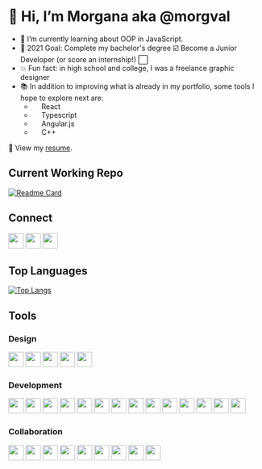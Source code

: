 # 👋 Hi, I’m Morgana aka @morgval
- 🌱 I’m currently learning about OOP in JavaScript.
- 🥅 2021 Goal: Complete my bachelor's degree ☑️ Become a Junior Developer (or score an internship!) ⬜
- 💥 Fun fact: in high school and college, I was a freelance graphic designer
- 📚 In addition to improving what is already in my portfolio, some tools I hope to explore next are:
  * [<img height="14" width="14" src="https://cdn.jsdelivr.net/npm/simple-icons@v5/icons/react.svg" />](https://www.reactjs.org)  React
  * [<img height="14" width="14" src="https://cdn.jsdelivr.net/npm/simple-icons@v5/icons/typescript.svg" />](https://www.typescriptlang.org)  Typescript 
  * [<img height="14" width="14" src="https://cdn.jsdelivr.net/npm/simple-icons@v5/icons/angularjs.svg" />](https://www.angularjs.org)  Angular.js 
  * [<img height="14" width="14" src="https://cdn.jsdelivr.net/npm/simple-icons@v5/icons/cplusplus.svg" />](https://www.cplusplus.com)  C++

📃 View my [resume](https://morganaval.notion.site/Morgana-Val-eb08d6e601924ca2963c59f242514500).

## Current Working Repo
<!-- insert current working repo widget  -->
[![Readme Card](https://github-readme-stats.vercel.app/api/pin/?username=morgval&repo=Student-Records-Dashboard)](https://github.com/morgval/100-days-of-code)


## Connect
<!-- insert social links -->
[<img height="30" width="30" src="https://cdn.jsdelivr.net/npm/simple-icons@v5/icons/linkedin.svg" />](https://www.linkedin.com/in/morgana-val-17930b133/)
[<img height="30" width="30" src="https://cdn.jsdelivr.net/npm/simple-icons@v5/icons/instagram.svg" />](https://www.instagram.com/morg_val/)
[<img height="30" width="30" src="https://cdn.jsdelivr.net/npm/simple-icons@v5/icons/twitter.svg" />](https://twitter.com/morg_val)

## Top Languages
<!-- insert top languages widget -->
[![Top Langs](https://github-readme-stats.vercel.app/api/top-langs/?username=morgval)](https://github.com/anuraghazra/github-readme-stats)


## Tools
<!-- insert tool icons and links -->
### Design
[<img height="30" width="30" src="https://cdn.jsdelivr.net/npm/simple-icons@v5/icons/adobeillustrator.svg"/>](https://www.adobe.com/products/illustrator.html)
[<img height="30" width="30" src="https://cdn.jsdelivr.net/npm/simple-icons@v5/icons/adobeindesign.svg"/>](https://www.adobe.com/products/indesign.html?promoid=S36FMXDK&mv=other)
[<img height="30" width="30" src="https://cdn.jsdelivr.net/npm/simple-icons@v5/icons/adobephotoshop.svg"/>](https://www.adobe.com/products/photoshop.html?promoid=RL89NFBP&mv=other)
[<img height="30" width="30" src="https://cdn.jsdelivr.net/npm/simple-icons@v5/icons/canva.svg"/>](https://www.canva.com/)
[<img height="30" width="30" src="https://cdn.jsdelivr.net/npm/simple-icons@v5/icons/figma.svg"/>](https://www.figma.com/)

### Development
[<img height="30" width="30" src="https://cdn.jsdelivr.net/npm/simple-icons@v5/icons/apachemaven.svg"/>](https://maven.apache.org/)
[<img height="30" width="30" src="https://cdn.jsdelivr.net/npm/simple-icons@v5/icons/apachenetbeanside.svg"/>](https://netbeans.apache.org/)
[<img height="30" width="30" src="https://cdn.jsdelivr.net/npm/simple-icons@v5/icons/atom.svg"/>](https://atom.io/)
[<img height="30" width="30" src="https://cdn.jsdelivr.net/npm/simple-icons@v5/icons/cplusplus.svg"/>](https://www.cplusplus.com/)
[<img height="30" width="30" src="https://cdn.jsdelivr.net/npm/simple-icons@v5/icons/eclipseide.svg"/>](https://www.eclipse.org/ide/)
[<img height="30" width="30" src="https://cdn.jsdelivr.net/npm/simple-icons@v5/icons/jetbrains.svg"/>](https://www.jetbrains.com/)
[<img height="30" width="30" src="https://cdn.jsdelivr.net/npm/simple-icons@v5/icons/intellijidea.svg"/>](https://www.jetbrains.com/idea/)
[<img height="30" width="30" src="https://cdn.jsdelivr.net/npm/simple-icons@v5/icons/java.svg"/>](https://docs.oracle.com/en/java/)
[<img height="30" width="30" src="https://cdn.jsdelivr.net/npm/simple-icons@v5/icons/javascript.svg"/>](https://developer.mozilla.org/en-US/docs/Web/JavaScript)
[<img height="30" width="30" src="https://cdn.jsdelivr.net/npm/simple-icons@v5/icons/jupyter.svg"/>](https://jupyter.org/)
[<img height="30" width="30" src="https://cdn.jsdelivr.net/npm/simple-icons@v5/icons/mongodb.svg"/>](https://www.mongodb.com/)
[<img height="30" width="30" src="https://cdn.jsdelivr.net/npm/simple-icons@v5/icons/mysql.svg"/>](https://www.mysql.com/)
[<img height="30" width="30" src="https://cdn.jsdelivr.net/npm/simple-icons@v5/icons/opengl.svg"/>](https://www.opengl.org/)
[<img height="30" width="30" src="https://cdn.jsdelivr.net/npm/simple-icons@v5/icons/python.svg"/>](https://www.python.org/)

### Collaboration
[<img height="30" width="30" src="https://cdn.jsdelivr.net/npm/simple-icons@v5/icons/bitbucket.svg"/>](https://bitbucket.org/product)
[<img height="30" width="30" src="https://cdn.jsdelivr.net/npm/simple-icons@v5/icons/git.svg"/>](https://git-scm.com/)
[<img height="30" width="30" src="https://cdn.jsdelivr.net/npm/simple-icons@v5/icons/github.svg"/>](https://github.com/)
[<img height="30" width="30" src="https://cdn.jsdelivr.net/npm/simple-icons@v5/icons/loom.svg"/>](https://loom.com/)
[<img height="30" width="30" src="https://cdn.jsdelivr.net/npm/simple-icons@v5/icons/notion.svg"/>](https://www.notion.so/)
[<img height="30" width="30" src="https://cdn.jsdelivr.net/npm/simple-icons@v5/icons/powerbi.svg"/>](https://powerbi.microsoft.com/en-us/)
[<img height="30" width="30" src="https://cdn.jsdelivr.net/npm/simple-icons@v5/icons/prezi.svg"/>](https://prezi.com/)
[<img height="30" width="30" src="https://cdn.jsdelivr.net/npm/simple-icons@v5/icons/slack.svg"/>](https://slack.com/)
[<img height="30" width="30" src="https://cdn.jsdelivr.net/npm/simple-icons@v5/icons/zoom.svg"/>](https://zoom.com/)

<!---
morgval/morgval is a ✨ special ✨ repository because its `README.md` (this file) appears on your GitHub profile.
You can click the Preview link to take a look at your changes.
--->
